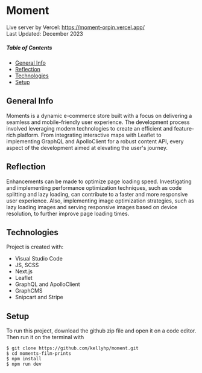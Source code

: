 # Moment

Live server by Vercel: https://moment-orpin.vercel.app/ <br>
Last Updated: December 2023

##### Table of Contents  
* [General Info](#general-info)  
* [Reflection](#reflection)
* [Technologies](#technologies) 
* [Setup](#setup)
   
## General Info
Moments is a dynamic e-commerce store built with a focus on delivering a seamless and mobile-friendly user experience. The development process involved leveraging modern technologies to create an efficient and feature-rich platform. From integrating interactive maps with Leaflet to implementing GraphQL and ApolloClient for a robust content API, every aspect of the development aimed at elevating the user's journey.

## Reflection
Enhancements can be made to optimize page loading speed. Investigating and implementing performance optimization techniques, such as code splitting and lazy loading, can contribute to a faster and more responsive user experience. Also, implementing image optimization strategies, such as lazy loading images and serving responsive images based on device resolution, to further improve page loading times.

## Technologies
Project is created with:
- Visual Studio Code
- JS, SCSS
- Next.js
- Leaflet
- GraphQL and ApolloClient
- GraphCMS
- Snipcart and Stripe

## Setup 
To run this project, download the github zip file and open it on a code editor. Then run it on the terminal with

```
$ git clone https://github.com/kellyhp/moment.git
$ cd moments-film-prints
$ npm install
$ npm run dev
```

